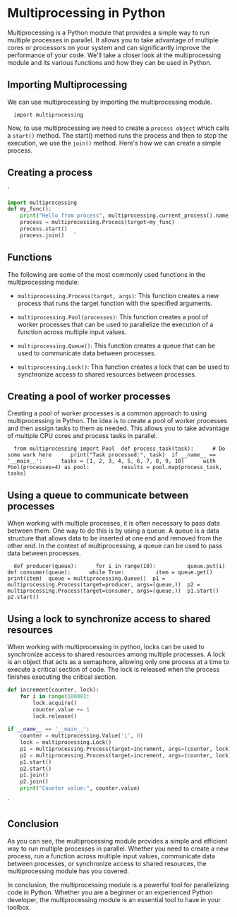 # Multiprocessing in Python

Multiprocessing is a Python module that provides a simple way to run multiple processes in parallel. It allows you to take advantage of multiple cores or processors on your system and can significantly improve the performance of your code. We'll take a closer look at the multiprocessing module and its various functions and how they can be used in Python.

## Importing Multiprocessing

We can use multiprocessing by importing the multiprocessing module.

`   import multiprocessing   `

Now, to use multiprocessing we need to create a `process object` which calls a `start()` method. The start() method runs the process and then to stop the execution, we use the `join()` method. Here's how we can create a simple process.

## Creating a process

`   
```python
import multiprocessing  
def my_func():    
	print("Hello from process", multiprocessing.current_process().name)    
	process = multiprocessing.Process(target=my_func)    
	process.start()    
	process.join()   `
```

## Functions

The following are some of the most commonly used functions in the multiprocessing module:

- `multiprocessing.Process(target, args)`: This function creates a new process that runs the target function with the specified arguments.
    
- `multiprocessing.Pool(processes)`: This function creates a pool of worker processes that can be used to parallelize the execution of a function across multiple input values.
    
- `multiprocessing.Queue()`: This function creates a queue that can be used to communicate data between processes.
    
- `multiprocessing.Lock()`: This function creates a lock that can be used to synchronize access to shared resources between processes.
    

## Creating a pool of worker processes

Creating a pool of worker processes is a common approach to using multiprocessing in Python. The idea is to create a pool of worker processes and then assign tasks to them as needed. This allows you to take advantage of multiple CPU cores and process tasks in parallel.

`   from multiprocessing import Pool  def process_task(task):      # Do some work here      print("Task processed:", task)  if __name__ == '__main__':      tasks = [1, 2, 3, 4, 5, 6, 7, 8, 9, 10]      with Pool(processes=4) as pool:          results = pool.map(process_task, tasks)   `

## Using a queue to communicate between processes

When working with multiple processes, it is often necessary to pass data between them. One way to do this is by using a queue. A queue is a data structure that allows data to be inserted at one end and removed from the other end. In the context of multiprocessing, a queue can be used to pass data between processes.

`   def producer(queue):      for i in range(10):          queue.put(i)  def consumer(queue):      while True:          item = queue.get()          print(item)  queue = multiprocessing.Queue()  p1 = multiprocessing.Process(target=producer, args=(queue,))  p2 = multiprocessing.Process(target=consumer, args=(queue,))  p1.start()  p2.start()   `

## Using a lock to synchronize access to shared resources

When working with multiprocessing in python, locks can be used to synchronize access to shared resources among multiple processes. A lock is an object that acts as a semaphore, allowing only one process at a time to execute a critical section of code. The lock is released when the process finishes executing the critical section.

```python
def increment(counter, lock):      
	for i in range(10000):          
		lock.acquire()          
		counter.value += 1          
		lock.release()  
		
if __name__ == '__main__':      
	counter = multiprocessing.Value('i', 0)      
	lock = multiprocessing.Lock()      
	p1 = multiprocessing.Process(target=increment, args=(counter, lock))      
	p2 = multiprocessing.Process(target=increment, args=(counter, lock))      
	p1.start()      
	p2.start()      
	p1.join()      
	p2.join()      
	print("Counter value:", counter.value)

```   
   `

## Conclusion

As you can see, the multiprocessing module provides a simple and efficient way to run multiple processes in parallel. Whether you need to create a new process, run a function across multiple input values, communicate data between processes, or synchronize access to shared resources, the multiprocessing module has you covered.

In conclusion, the multiprocessing module is a powerful tool for parallelizing code in Python. Whether you are a beginner or an experienced Python developer, the multiprocessing module is an essential tool to have in your toolbox.
